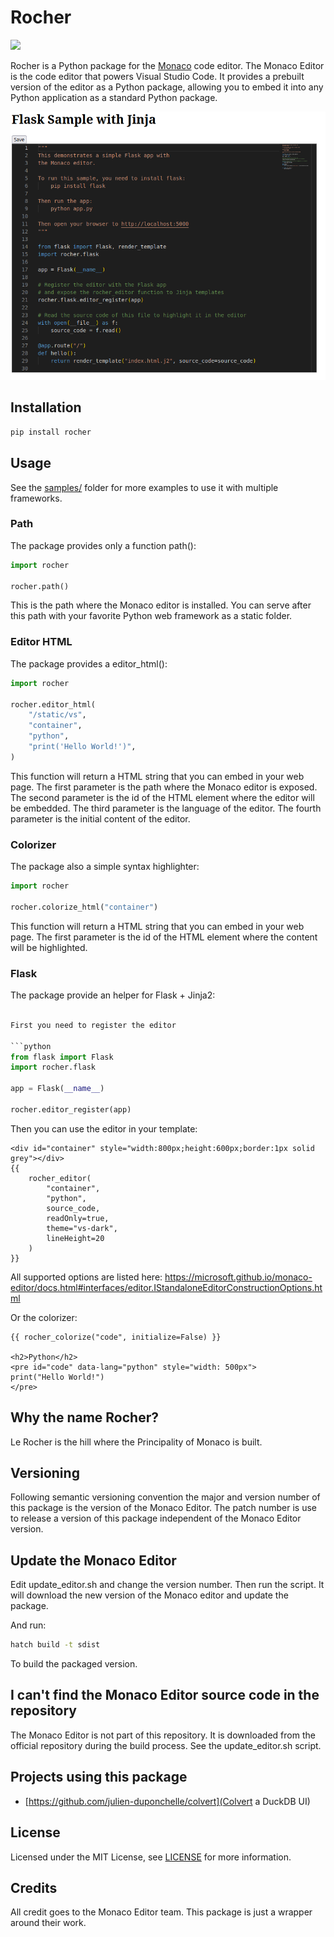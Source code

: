 # Rocher

<a href="https://pypi.python.org/pypi/rocher"><img src="http://img.shields.io/pypi/dm/rocher.svg"></a>

Rocher is a Python package for the [Monaco](https://github.com/microsoft/monaco-editor) code editor. The Monaco Editor is the code editor that powers Visual Studio Code. It provides a prebuilt version of the editor as a Python package, allowing you to embed it into any Python application as a standard Python package.

![Screenshot](screenshot.png)

## Installation

```bash
pip install rocher
```

## Usage

See the [samples/](Samples) folder for more examples to use it with multiple frameworks.

### Path

The package provides only a function path():
    
```python   
import rocher

rocher.path()
```

This is the path where the Monaco editor is installed. You can serve after this path with your favorite Python web framework as a static folder.

### Editor HTML

The package provides a editor_html():

```python
import rocher

rocher.editor_html(
    "/static/vs",
    "container",
    "python",
    "print('Hello World!')",
)
```

This function will return a HTML string that you can embed in your web page. The first parameter is the path where the Monaco editor is exposed. The second parameter is the id of the HTML element where the editor will be embedded. The third parameter is the language of the editor. The fourth parameter is the initial content of the editor.

### Colorizer

The package also a simple syntax highlighter:

```python
import rocher

rocher.colorize_html("container")
```

This function will return a HTML string that you can embed in your web page. The first parameter is the id of the HTML element where the content will be highlighted.


### Flask

The package provide an helper for Flask + Jinja2:

```python

First you need to register the editor

```python
from flask import Flask
import rocher.flask

app = Flask(__name__)

rocher.editor_register(app)
```
    
Then you can use the editor in your template:
    
```django
<div id="container" style="width:800px;height:600px;border:1px solid grey"></div>
{{
    rocher_editor(
        "container",
        "python",
        source_code,
        readOnly=true,
        theme="vs-dark",
        lineHeight=20
    )
}}
```

All supported options are listed here: https://microsoft.github.io/monaco-editor/docs.html#interfaces/editor.IStandaloneEditorConstructionOptions.html


Or the colorizer:

```django
{{ rocher_colorize("code", initialize=False) }}

<h2>Python</h2>
<pre id="code" data-lang="python" style="width: 500px">
print("Hello World!")
</pre>
```

## Why the name Rocher?

Le Rocher is the hill where the Principality of Monaco is built. 

## Versioning

Following semantic versioning convention the major and version number of this package is the version of the Monaco Editor. The patch number is use to release a version of this package independent of the Monaco Editor version.

## Update the Monaco Editor

Edit update_editor.sh and change the version number. Then run the script. It will download the new version of the Monaco editor and update the package.

And run:    
```bash
hatch build -t sdist 
```
To build the packaged version.

## I can't find the Monaco Editor source code in the repository

The Monaco Editor is not part of this repository. It is downloaded from the official repository during the build process. See the update_editor.sh script.

## Projects using this package

- [https://github.com/julien-duponchelle/colvert](Colvert a DuckDB UI)

## License

Licensed under the MIT License, see [LICENSE](LICENSE) for more information.

## Credits

All credit goes to the Monaco Editor team. This package is just a wrapper around their work.
